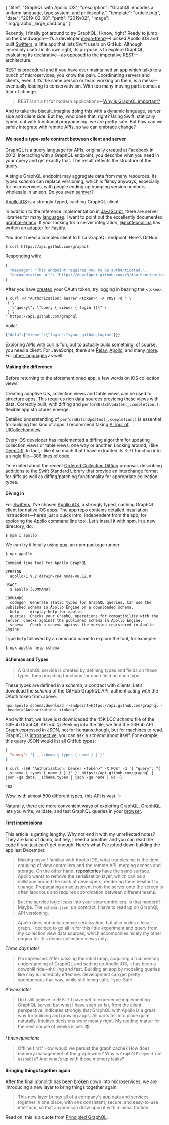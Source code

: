 {
  "title": "GraphQL with Apollo iOS",
  "description": "GraphQL encodes a uniform language, type system, and philosophy.",
  "template": "article.pug",
  "date": "2019-02-08",
  "path": "2019/02",
  "image": "img/graphql_large_card.png"
}

Recently, I finally got around to try GraphQL. I know, right? Ready to jump on the bandwagon—it’s a developer [mega-trend](https://blog.apollographql.com/highlights-from-graphql-summit-2018-30a766291691)—I picked Apollo iOS and built [Swifters](https://github.com/michaelnisi/swifters), a little app that lists Swift users on GitHub. Although incredibly useful in its own right, its purpose is to explore GraphQL, evaluating its declarative—as opposed to the imperative REST—architecture.

[REST](https://en.wikipedia.org/wiki/Representational_state_transfer) is procedural and if you have ever maintained an app which talks to a bunch of microservices, you know the pain. Coordinating servers and clients, even if it’s the same person or team working on them, is a mess—eventually leading to conservativism. With too many moving parts comes a fear of change.

> REST isn't a fit for modern applications—[Why is GraphQL important?](https://www.apollographql.com/why-graphql)

And to take the biscuit, imagine doing this with a dynamic language, server side and client side. But hey, who does that, right? Using Swift, statically typed, cut with functional programming, we are pretty safe. But how can we safely integrate with remote APIs, so we can embrace change?

#### We need a type-safe contract between client and server

[GraphQL](https://graphql.org) is a query language for APIs, originally created at Facebook in 2012. Interacting with a GraphQL endpoint, you describe what you need in your query and get exactly that. The result reflects the structure of the query.

A single GraphQL endpoint may aggregate data from many resources. Its typed *schema* can replace versioning, which is flimsy anyways, especially for microservices, with people ending up bumping version numbers wholesale in unison. Do you even [semver](https://semver.org)?

[Apollo iOS](https://www.apollographql.com/docs/ios/) is a strongly-typed, caching GraphQL client.

In addition to the reference implementation in [JavaScript](https://github.com/graphql/graphql-js), there are server libraries for many [languages](https://graphql.org/code/). I want to point out the excellently documented [graphql-erlang](https://github.com/shopgun/graphql-erlang). If your looking for a server integration, [@matteocollina](https://twitter.com/matteocollina) has written an [adapter](https://github.com/mcollina/fastify-gql) for [Fastify](https://github.com/fastify/fastify).

You don’t need a complex client to hit a GraphQL endpoint. Here’s GitHub:

```
$ curl https://api.github.com/graphql
```

Responding with:

```js
{
  "message": "This endpoint requires you to be authenticated.",
  "documentation_url": "https://developer.github.com/v3/#authentication"
}
```

After you have [created](https://developer.github.com/v4/guides/forming-calls/#authenticating-with-graphql) your OAuth token, try logging in bearing the `<token>`.

```
$ curl -H "Authorization: bearer <token>" -X POST -d " \
 { \
   \"query\": \"query { viewer { login }}\" \
 } \
" https://api.github.com/graphql
```

Voilà!

```js
{"data":{"viewer":{"login":"<your_github_login>"}}}
```

Exploring APIs with [curl](https://curl.haxx.se) is fun, but to actually build something, of course, you need a client. For JavaScript, there are [Relay](https://facebook.github.io/relay/), [Apollo](https://www.apollographql.com/docs/react/), and many [more](https://graphql.org/code/#javascript-1). For [other languages](https://graphql.org/code/#graphql-clients) as well.

#### Making the difference

Before returning to the aforementioned app, a few words on iOS collection views.

Creating adaptive UIs, collection views and table views can be used to structure apps. This requires rich data sources providing these views with data. Correctly built, with diffing and `performBatchUpdates(_:completion:)`, flexible app structures emerge.

Detailed understanding of `performBatchUpdates(_:completion:)` is essential for building this kind of apps. I recommend taking [A Tour of UICollectionView](https://developer.apple.com/videos/play/wwdc2018/225/).

Every iOS developer has implemented a diffing algorithm for updating collection views or table views, one way or another. Looking around, I like [DeepDiff](https://github.com/onmyway133/DeepDiff). In fact, I like it so much that I have  extracted its `diff` function into a single [file](https://github.com/michaelnisi/swifters/blob/master/Swifters/ds/diff.swift)—386 lines of code.

I’m excited about the recent [Ordered Collection Diffing](https://github.com/apple/swift-evolution/blob/master/proposals/0240-ordered-collection-diffing.md) proposal, describing additions to the Swift Standard Library that provide an interchange format for diffs as well as diffing/patching functionality for appropriate collection types.

#### Diving in

For [Swifters](https://github.com/michaelnisi/swifters), I’ve chosen [Apollo iOS](https://www.apollographql.com/docs/ios/), a strongly typed, caching GraphQL client for native iOS apps. The app repo contains detailed [installation](https://github.com/michaelnisi/swifters#installation) instructions—here’s just a quick intro, independent from the app, for exploring the Apollo command line tool. Let’s install it with npm. In a new directory, do:

```
$ npm i apollo
```

We can try it locally using [npx](https://blog.npmjs.org/post/162869356040/introducing-npx-an-npm-package-runner), an npm package runner.

```
$ npx apollo
```

```
Command line tool for Apollo GraphQL

VERSION
  apollo/1.9.2 darwin-x64 node-v8.12.0

USAGE
  $ apollo [COMMAND]

COMMANDS
  codegen  Generate static types for GraphQL queries. Can use the published schema in Apollo Engine or a downloaded schema.
  help     display help for apollo
  queries  Checks your GraphQL operations for compatibility with the server. Checks against the published schema in Apollo Engine.
  schema   Check a schema against the version registered in Apollo Engine.
```

Type `help` followed by a command name to explore the tool, for example:

```
$ npx apollo help schema
```

#### Schemas and Types

> A GraphQL service is created by defining types and fields on those types, then providing functions for each field on each type.

These types are defined in a *schema*, a contract with clients. Let’s download the *schema* of the GitHub GraphQL API, authenticating with the OAuth token from above.

```
npx apollo schema:download --endpoint=https://api.github.com/graphql --header="Authorization: <token>"
```

And with that, we have just downloaded the 45K LOC *schema* file of the GitHub GraphQL API v4. 😮 Peeking into the file, we find the GitHub API Graph expressed in JSON, not for humans though, but for [machines](https://developer.github.com/v4/guides/intro-to-graphql/#discovering-the-graphql-api) to read. GraphQL is [introspective](https://graphql.org/learn/introspection/), you can ask a *schema* about itself. For example, this query JSON would list all GitHub types:

```json
{
  "query": "{ __schema { types { name } } }"
}
```

```
$ curl -sSH "Authorization: bearer <token>" -X POST -d '{ "query": "{ __schema { types { name } } }" }' https://api.github.com/graphql | json -ga data.__schema.types | json -ga name | wc -l
```

```
482
```

Wow, with almost 500 different types, this API is vast. ✨

Naturally, there are more convenient ways of exploring GraphQL. [GraphiQL](https://github.com/graphql/graphiql) lets you write, validate, and test GraphQL queries in your [browser](https://developer.github.com/v4/explorer/).

#### First impressions

This article is getting lengthy. Why not end it with my unreflected notes? They are kind of dumb, but hey, I need a breather and you can read the [code](https://github.com/michaelnisi/swifters) if you just can’t get enough. Here’s what I’ve jotted down building the app last December.

> Making myself familiar with Apollo iOS, what troubles me is the tight coupling of view controllers and the remote API, merging access and storage. On the other hand, [repositories](https://www.martinfowler.com/eaaCatalog/repository.html) have the same surface. Apollo wants to remove the serialization layer, which can be a millstone around the neck of developers, rendering them hesitant to change. Propagating an adjustment from the server onto the screen is often laborious and requires coordination between different teams.

> But the service logic leaks into your view controllers. Is that modern? Maybe. The `schema.json` is a contract. I have to read up on GraphQL API versioning.

> Apollo does not only remove serialization, but also builds a local graph. I decided to go all in for this little experiment and query from my collection view data sources, which accompanies nicely my other dogma for this demo: collection views only.

*Three days later*
> I’m impressed. After passing the intial ramp, acquiring a rudimentary understanding of GraphQL and setting up Apollo iOS, it has been a downhill ride—thrilling and fast. Building an app by modeling queries like clay is incredibly effective. Development can get pretty spontaneous that way, while still being safe, Type-Safe.

*A week later*
> Do I still believe in REST? I have yet to experience implementing GraphQL server, but what I have seen so far, from the client perspective, indicates strongly that GraphQL with Apollo is a great way for building and growing apps. All parts fell into place quite naturally. Intuitive decisions were mostly right. My reading matter for the next couple of weeks is set. 📚

*I have questions*

> Offline first? How would we persist the graph cache? How does memory management of the graph work? Why is `GraphQLFragment` not `Hashable`? And what’s up with those memory leaks?

#### Bringing things together again

After the final monolith has been broken down into microservices, we are introducing a new layer to bring things together again.

>  This new layer brings all of a company's app data and services together in one place, with one consistent, secure, and easy-to-use interface, so that anyone can draw upon it with minimal friction

Read on, this is a quote from [Principled GraphQL](https://principledgraphql.com).
